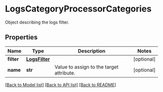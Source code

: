 # LogsCategoryProcessorCategories

Object describing the logs filter.
## Properties
Name | Type | Description | Notes
------------ | ------------- | ------------- | -------------
**filter** | [**LogsFilter**](LogsFilter.md) |  | [optional] 
**name** | **str** | Value to assign to the target attribute. | [optional] 

[[Back to Model list]](README.md#documentation-for-models) [[Back to API list]](README.md#documentation-for-api-endpoints) [[Back to README]](README.md)


